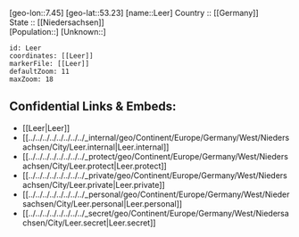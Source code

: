 ﻿---
location: [53.23,7.45] 
mapzoom: [7,12] 
mapmarker: city 
type: City
tags:
- geo/City


SpocWebEntityId: 31907
isDeleted: false
confidential: public

---
[geo-lon::7.45] 
[geo-lat::53.23] 
[name::Leer] 
Country :: [[Germany]]  
State :: [[Niedersachsen]]  
[Population::] 
[Unknown::] 


```leaflet
id: Leer
coordinates: [[Leer]] 
markerFile: [[Leer]] 
defaultZoom: 11 
maxZoom: 18
```


## Confidential Links & Embeds: 
- [[Leer|Leer]]  
- [[../../../../../../../../_internal/geo/Continent/Europe/Germany/West/Niedersachsen/City/Leer.internal|Leer.internal]] 
- [[../../../../../../../../_protect/geo/Continent/Europe/Germany/West/Niedersachsen/City/Leer.protect|Leer.protect]] 
- [[../../../../../../../../_private/geo/Continent/Europe/Germany/West/Niedersachsen/City/Leer.private|Leer.private]] 
- [[../../../../../../../../_personal/geo/Continent/Europe/Germany/West/Niedersachsen/City/Leer.personal|Leer.personal]] 
- [[../../../../../../../../_secret/geo/Continent/Europe/Germany/West/Niedersachsen/City/Leer.secret|Leer.secret]] 
